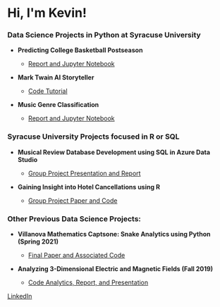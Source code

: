 <h1>Hi, I'm Kevin!</h1>

<h3>Data Science Projects in Python at Syracuse University</h3>

- <b> Predicting College Basketball Postseason </b>
  - [Report and Jupyter Notebook](https://github.com/kharmer9/IST652_Final)

- <b> Mark Twain AI Storyteller </b>
  - [Code Tutorial](https://github.com/kharmer9/NLP_Neural_Network)
  
- <b> Music Genre Classification </b>
  - [Report and Jupyter Notebook](https://github.com/kharmer9/Music_Genre_Classification)

<h3>Syracuse University Projects focused in R or SQL</h3>

- <b> Musical Review Database Development using SQL in Azure Data Studio </b>
  - [Group Project Presentation and Report](https://github.com/kharmer9/Database_Development)
  
- <b> Gaining Insight into Hotel Cancellations using R </b>
  - [Group Project Paper and Code](https://github.com/kharmer9/Hotel_Cancellation_Predictions)
  
<h3>Other Previous Data Science Projects:</h3>

- <b> Villanova Mathematics Captsone: Snake Analytics using Python (Spring 2021)</b>
  - [Final Paper and Associated Code](https://github.com/kharmer9/Snake_Analytics-MAT5900)

- <b> Analyzing 3-Dimensional Electric and Magnetic Fields (Fall 2019) </b>
  - [Code Analytics, Report, and Presentation](https://github.com/kharmer9/3D_EM_Fields)
  

[LinkedIn](https://linkedin.com/in/kevin-harmer)
